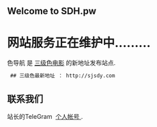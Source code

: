 ## Welcome to SDH.pw
# 网站服务正在维护中.........
色导航 是 [三级色电影](http://www.sjsdy.com) 的新地址发布站点.

 
 


```markdown
 ## 三级色最新地址 ： http://sjsdy.com
```


 





## 联系我们

站长的TeleGram   [个人帐号 ](https://t.me/R18plus).
 

